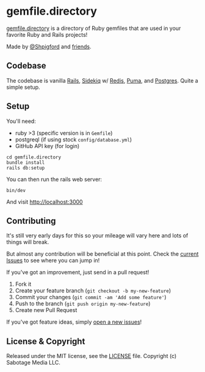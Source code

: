 # gemfile.directory

[gemfile.directory](https://gemfile.directory) is a directory of Ruby gemfiles that are used in your favorite Ruby and Rails projects!

Made by [@Shpigford](https://twitter.com/Shpigford) and [friends](https://github.com/Shpigford/gemfile.directory/graphs/contributors).

## Codebase

The codebase is vanilla [Rails](https://rubyonrails.org/), [Sidekiq](https://sidekiq.org/) w/ [Redis](https://redis.io/), [Puma](http://puma.io/), and [Postgres](https://www.postgresql.org/). Quite a simple setup.

## Setup

You'll need:

- ruby >3 (specific version is in `Gemfile`)
- postgreql (if using stock `config/database.yml`)
- GitHub API key (for login)

```shell
cd gemfile.directory
bundle install
rails db:setup
```

You can then run the rails web server:

```shell
bin/dev
```

And visit [http://localhost:3000](http://localhost:3000)

## Contributing

It's still very early days for this so your mileage will vary here and lots of things will break.

But almost any contribution will be beneficial at this point. Check the [current Issues](https://github.com/Shpigford/gemfile.directory/issues) to see where you can jump in!

If you've got an improvement, just send in a pull request!

1. Fork it
2. Create your feature branch (`git checkout -b my-new-feature`)
3. Commit your changes (`git commit -am 'Add some feature'`)
4. Push to the branch (`git push origin my-new-feature`)
5. Create new Pull Request

If you've got feature ideas, simply [open a new issues](https://github.com/Shpigford/gemfile.directory/issues/new)!

## License & Copyright

Released under the MIT license, see the [LICENSE](https://github.com/Shpigford/gemfile.directory/blob/main/LICENSE) file. Copyright (c) Sabotage Media LLC.
